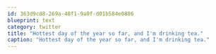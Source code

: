 ```yaml
---
id: 363d9cd8-269a-48f1-9a0f-d01b584e0886
blueprint: text
category: twitter
title: "Hottest day of the year so far, and I'm drinking tea."
caption: "Hottest day of the year so far, and I'm drinking tea."
---
```

